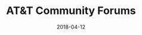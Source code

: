 ---
layout: site
title: "AT&T Community Forums"
date: 2018-04-12
categories: [communication]
version: 1.4.8
major: 1
minor: 4
patch: 8
slug: att-community-forums
link: https://forums.att.com
submitter: lpolepeddi
permalink: /sites/:slug
---